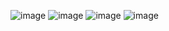 ![image](https://github.com/UtshoData/Student-Performance-analysis/assets/157609050/1e991b5f-e3c4-48d1-a473-f0a4c24a084c)
![image](https://github.com/UtshoData/Student-Performance-analysis/assets/157609050/909f1f41-144b-49e3-a1a4-5f52ebdab1a9)
![image](https://github.com/UtshoData/Student-Performance-analysis/assets/157609050/0066eb5e-0e42-4992-bc9c-a44df53c257c)
![image](https://github.com/UtshoData/Student-Performance-analysis/assets/157609050/6eeca598-1a0f-4425-83ed-7485958141c1)
